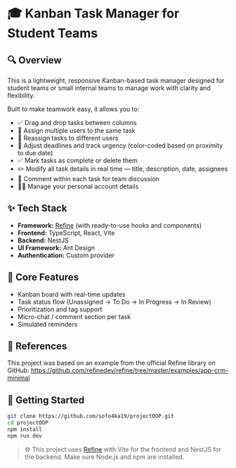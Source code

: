 # 🎓 Kanban Task Manager for Student Teams

## 🔍 Overview
This is a lightweight, responsive Kanban-based task manager designed for student teams or small internal teams to manage work with clarity and flexibility.

Built to make teamwork easy, it allows you to:
- ✅ Drag and drop tasks between columns
- 👥 Assign multiple users to the same task
- 🔁 Reassign tasks to different users
- 📅 Adjust deadlines and track urgency (color-coded based on proximity to due date)
- ✅ Mark tasks as complete or delete them
- ✏️ Modify all task details in real time — title, description, date, assignees
- 💬 Comment within each task for team discussion
- 🧑‍💼 Manage your personal account details

## ✨ Tech Stack
- **Framework:** [Refine](https://github.com/refinedev/refine) (with ready-to-use hooks and components)
- **Frontend:** TypeScript, React, Vite
- **Backend:** NestJS
- **UI Framework:** Ant Design
- **Authentication:** Custom provider

## 🧩 Core Features
- Kanban board with real-time updates
- Task status flow (Unassigned → To Do → In Progress → In Review)
- Prioritization and tag support
- Micro-chat / comment section per task
- Simulated reminders

## 🤝 References
This project was based on an example from the official Refine library on GitHub:
https://github.com/refinedev/refine/tree/master/examples/app-crm-minimal

## 🚀 Getting Started
```bash
git clone https://github.com/sofo4ka19/projectOOP.git
cd projectOOP
npm install
npm run dev
```

> ⚙️ This project uses [Refine](https://github.com/refinedev/refine) with Vite for the frontend and NestJS for the backend. Make sure Node.js and npm are installed.